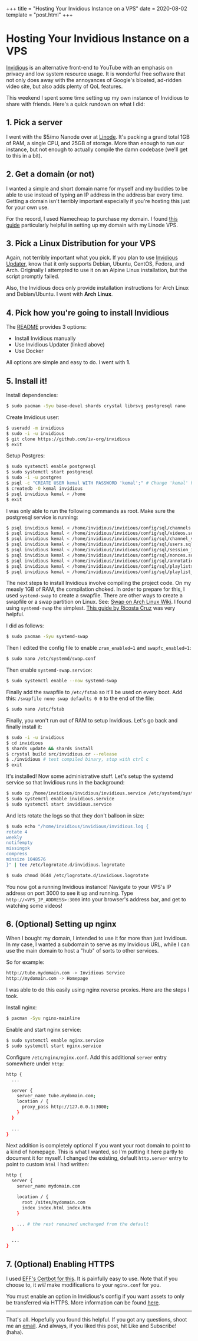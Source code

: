 +++
title = "Hosting Your Invidious Instance on a VPS"
date = 2020-08-02
template = "post.html"
+++

# Hosting Your Invidious Instance on a VPS

[Invidious](https://github.com/iv-org/invidious) is an alternative front-end to YouTube with an emphasis on privacy and low system resource usage. It is wonderful free software that not only does away with the annoyances of Google's bloated, ad-ridden video site, but also adds plenty of QoL features.

This weekend I spent some time setting up my own instance of Invidious to share with friends. Here's a quick rundown on what I did:

## 1. Pick a server

I went with the $5/mo Nanode over at [Linode](https://linode.com). It's packing a grand total 1GB of RAM, a single CPU, and 25GB of storage. More than enough to run our instance, but not enough to actually compile the damn codebase (we'll get to this in a bit).

## 2. Get a domain (or not)

I wanted a simple and short domain name for myself and my buddies to be able to use instead of typing an IP address in the address bar every time. Getting a domain isn't terribly important especially if you're hosting this just for your own use.

For the record, I used Namecheap to purchase my domain. I found [this guide](https://web.archive.org/web/20200803032836/https://merelycurious.me/post/connecting-namecheap-domain-to-linode) particularly helpful in setting up my domain with my Linode VPS.

## 3. Pick a Linux Distribution for your VPS

Again, not terribly important what you pick. If you plan to use [Invidious Updater](https://github.com/tmiland/Invidious-Updater), know that it only supports Debian, Ubuntu, CentOS, Fedora, and Arch. Originally I attempted to use it on an Alpine Linux installation, but the script promptly failed.

Also, the Invidious docs only provide installation instructions for Arch Linux and Debian/Ubuntu. I went with **Arch Linux**.

## 4. Pick how you're going to install Invidious

The [README](https://github.com/iv-org/invidious/blob/master/README.md) provides 3 options:

* Install Invidious manually
* Use Invidious Updater (linked above)
* Use Docker

All options are simple and easy to do. I went with **1**.

## 5. Install it!

Install dependencies:
```bash
$ sudo pacman -Syu base-devel shards crystal librsvg postgresql nano
```

Create Invidious user:
```bash
$ useradd -m invidious
$ sudo -i -u invidious
$ git clone https://github.com/iv-org/invidious
$ exit
```

Setup Postgres:
```bash
$ sudo systemctl enable postgresql
$ sudo systemctl start postgresql
$ sudo -i -u postgres
$ psql -c "CREATE USER kemal WITH PASSWORD 'kemal';" # Change 'kemal' here to a stronger password, and update `password` in config/$ config.yml
$ createdb -O kemal invidious
$ psql invidious kemal < /home
$ exit
```

I was only able to run the following commands as root. Make sure the postgresql service is running:
```bash
$ psql invidious kemal < /home/invidious/invidious/config/sql/channels.sql
$ psql invidious kemal < /home/invidious/invidious/config/sql/videos.sql
$ psql invidious kemal < /home/invidious/invidious/config/sql/channel_videos.sql
$ psql invidious kemal < /home/invidious/invidious/config/sql/users.sql
$ psql invidious kemal < /home/invidious/invidious/config/sql/session_ids.sql
$ psql invidious kemal < /home/invidious/invidious/config/sql/nonces.sql
$ psql invidious kemal < /home/invidious/invidious/config/sql/annotations.sql
$ psql invidious kemal < /home/invidious/invidious/config/sql/playlists.sql
$ psql invidious kemal < /home/invidious/invidious/config/sql/playlist_videos.sql
```

The next steps to install Invidious involve compiling the project code. On my measly 1GB of RAM, the compilation choked. In order to prepare for this, I used `systemd-swap` to create a swapfile. There are other ways to create a swapfile or a swap partition on Linux. See: [Swap on Arch Linux Wiki](https://wiki.archlinux.org/index.php/Swap). I found using `systemd-swap` the simplest. [This guide by Ricosta Cruz](https://web.archive.org/web/20200803033711/https://ricostacruz.com/til/after-installing-arch-linux) was very helpful.

I did as follows:
```bash
$ sudo pacman -Syu systemd-swap
```

Then I edited the config file to enable `zram_enabled=1` and `swapfc_enabled=1`:
```bash
$ sudo nano /etc/systemd/swap.conf
```

Then enable `systemd-swap.service`:
```bash
$ sudo systemctl enable --now systemd-swap
```

Finally add the swapfile to `/etc/fstab` so it'll be used on every boot. Add this: `/swapfile none swap defaults 0 0` to the end of the file:
```bash
$ sudo nano /etc/fstab
```

Finally, you won't run out of RAM to setup Invidious. Let's go back and finally install it:
```bash
$ sudo -i -u invidious
$ cd invidious
$ shards update && shards install
$ crystal build src/invidious.cr --release
$ ./invidious # test compiled binary, stop with ctrl c
$ exit
```

It's installed! Now some administrative stuff. Let's setup the systemd service so that Invidious runs in the background:
```bash
$ sudo cp /home/invidious/invidious/invidious.service /etc/systemd/system/invidious.service
$ sudo systemctl enable invidious.service
$ sudo systemctl start invidious.service
```

And lets rotate the logs so that they don't balloon in size:
```bash
$ sudo echo "/home/invidious/invidious/invidious.log {
rotate 4
weekly
notifempty
missingok
compress
minsize 1048576
}" | tee /etc/logrotate.d/invidious.logrotate

$ sudo chmod 0644 /etc/logrotate.d/invidious.logrotate
```

You now got a running Invidious instance! Navigate to your VPS's IP address on port 3000 to see it up and running. Type `http://<VPS_IP_ADDRESS>:3000` into your browser's address bar, and get to watching some videos!

## 6. (Optional) Setting up nginx

When I bought my domain, I intended to use it for more than just Invidious. In my case, I wanted a subdomain to serve as my Invidious URL, while I can use the main domain to host a "hub" of sorts to other services.

So for example:
```bash
http://tube.mydomain.com -> Invidious Service
http://mydomain.com -> Homepage
```

I was able to do this easily using nginx reverse proxies. Here are the steps I took.

Install nginx:
```bash
$ pacman -Syu nginx-mainline
```

Enable and start nginx service:
```bash
$ sudo systemctl enable nginx.service
$ sudo systemctl start nginx.service
```

Configure `/etc/nginx/nginx.conf`. Add this additional `server` entry somewhere under `http`:
```bash
http {
  ...

  server {
    server_name tube.mydomain.com;
    location / {
      proxy_pass http://127.0.0.1:3000;
    }
  }
  
  ...
}
```

Next addition is completely optional if you want your root domain to point to a kind of homepage. This is what I wanted, so I'm putting it here partly to document it for myself. I changed the existing, default `http.server` entry to point to custom `html` I had written:
```bash
http {
  server {
    server_name mydomain.com

    location / {
      root /sites/mydomain.com
      index index.html index.htm
    }

    ... # the rest remained unchanged from the default
  }
  
  ...
}
```

## 7. (Optional) Enabling HTTPS

I used [EFF's Certbot for this](https://certbot.eff.org/). It is painfully easy to use. Note that if you choose to, it *will* make modifications to your `nginx.conf` for you.

You must enable an option in Invidious's config if you want assets to only be transferred via HTTPS. More information can be found [here](https://github.com/iv-org/invidious/wiki/Configuration).

___

That's all. Hopefully you found this helpful. If you got any questions, shoot me an [email](mailto:me@kevinfiol.com). And always, if you liked this post, hit Like and Subscribe! (haha).
